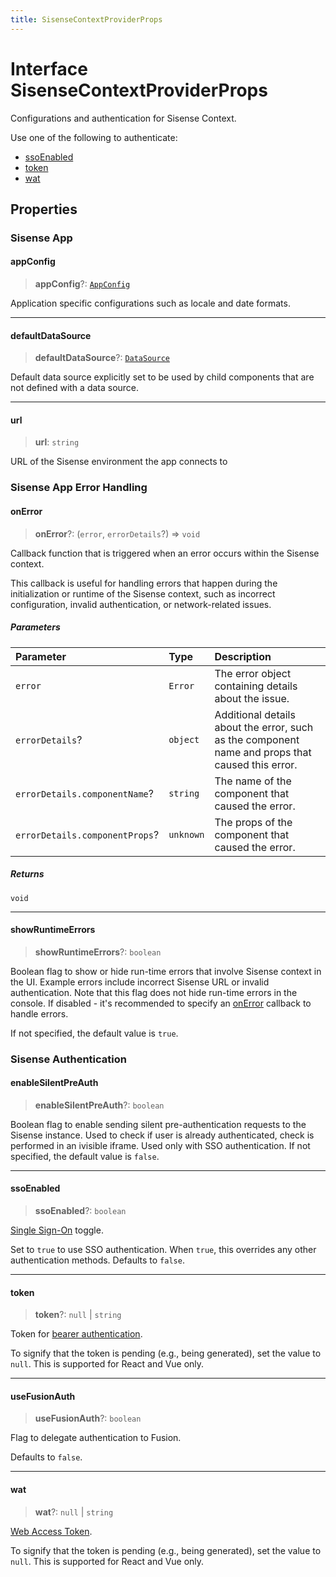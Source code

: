 ```yaml
---
title: SisenseContextProviderProps
---
```


# Interface SisenseContextProviderProps

Configurations and authentication for Sisense Context.

Use one of the following to authenticate:

- [ssoEnabled](interface.SisenseContextProviderProps.md#ssoenabled)
- [token](interface.SisenseContextProviderProps.md#token)
- [wat](interface.SisenseContextProviderProps.md#wat)

## Properties

### Sisense App

#### appConfig

> **appConfig**?: [`AppConfig`](../type-aliases/type-alias.AppConfig.md)

Application specific configurations such as locale and date formats.

***

#### defaultDataSource

> **defaultDataSource**?: [`DataSource`](../../sdk-data/type-aliases/type-alias.DataSource.md)

Default data source explicitly set to be used by child components that are not defined with a data source.

***

#### url

> **url**: `string`

URL of the Sisense environment the app connects to

### Sisense App Error Handling

#### onError

> **onError**?: (`error`, `errorDetails`?) => `void`

Callback function that is triggered when an error occurs within the Sisense context.

This callback is useful for handling errors that happen during the initialization or runtime of the Sisense context,
such as incorrect configuration, invalid authentication, or network-related issues.

##### Parameters

| Parameter | Type | Description |
| :------ | :------ | :------ |
| `error` | `Error` | The error object containing details about the issue. |
| `errorDetails`? | `object` | Additional details about the error, such as the component name and props that caused this error. |
| `errorDetails.componentName`? | `string` | The name of the component that caused the error. |
| `errorDetails.componentProps`? | `unknown` | The props of the component that caused the error. |

##### Returns

`void`

***

#### showRuntimeErrors

> **showRuntimeErrors**?: `boolean`

Boolean flag to show or hide run-time errors that involve Sisense context in the UI.
Example errors include incorrect Sisense URL or invalid authentication.
Note that this flag does not hide run-time errors in the console.
If disabled - it's recommended to specify an [onError](interface.SisenseContextProviderProps.md#onerror) callback to handle errors.

If not specified, the default value is `true`.

### Sisense Authentication

#### enableSilentPreAuth

> **enableSilentPreAuth**?: `boolean`

Boolean flag to enable sending silent pre-authentication requests to the Sisense instance.
Used to check if user is already authenticated, check is performed in an ivisible iframe.
Used only with SSO authentication.
If not specified, the default value is `false`.

***

#### ssoEnabled

> **ssoEnabled**?: `boolean`

[Single Sign-On](https://docs.sisense.com/main/SisenseLinux/using-single-sign-on-to-access-sisense.htm) toggle.

Set to `true` to use SSO authentication. When `true`, this overrides any other authentication methods. Defaults to `false`.

***

#### token

> **token**?: `null` \| `string`

Token for [bearer authentication](https://sisense.dev/guides/restApi/using-rest-api.html).

To signify that the token is pending (e.g., being generated), set the value to `null`. This is supported for React and Vue only.

***

#### useFusionAuth

> **useFusionAuth**?: `boolean`

Flag to delegate authentication to Fusion.

Defaults to `false`.

***

#### wat

> **wat**?: `null` \| `string`

[Web Access Token](https://docs.sisense.com/main/SisenseLinux/using-web-access-token.htm).

To signify that the token is pending (e.g., being generated), set the value to `null`. This is supported for React and Vue only.
